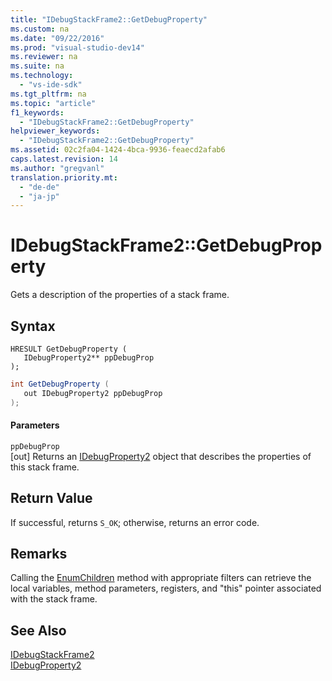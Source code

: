 ```yaml
---
title: "IDebugStackFrame2::GetDebugProperty"
ms.custom: na
ms.date: "09/22/2016"
ms.prod: "visual-studio-dev14"
ms.reviewer: na
ms.suite: na
ms.technology: 
  - "vs-ide-sdk"
ms.tgt_pltfrm: na
ms.topic: "article"
f1_keywords: 
  - "IDebugStackFrame2::GetDebugProperty"
helpviewer_keywords: 
  - "IDebugStackFrame2::GetDebugProperty"
ms.assetid: 02c2fa04-1424-4bca-9936-feaecd2afab6
caps.latest.revision: 14
ms.author: "gregvanl"
translation.priority.mt: 
  - "de-de"
  - "ja-jp"
---
```

# IDebugStackFrame2::GetDebugProperty
Gets a description of the properties of a stack frame.  
  
## Syntax  
  
```cpp#  
HRESULT GetDebugProperty (   
   IDebugProperty2** ppDebugProp  
);  
```  
  
```c#  
int GetDebugProperty (   
   out IDebugProperty2 ppDebugProp  
);  
```  
  
#### Parameters  
 `ppDebugProp`  
 [out] Returns an [IDebugProperty2](../vs140/idebugproperty2.md) object that describes the properties of this stack frame.  
  
## Return Value  
 If successful, returns `S_OK`; otherwise, returns an error code.  
  
## Remarks  
 Calling the [EnumChildren](../vs140/idebugproperty2--enumchildren.md) method with appropriate filters can retrieve the local variables, method parameters, registers, and "this" pointer associated with the stack frame.  
  
## See Also  
 [IDebugStackFrame2](../vs140/idebugstackframe2.md)   
 [IDebugProperty2](../vs140/idebugproperty2.md)